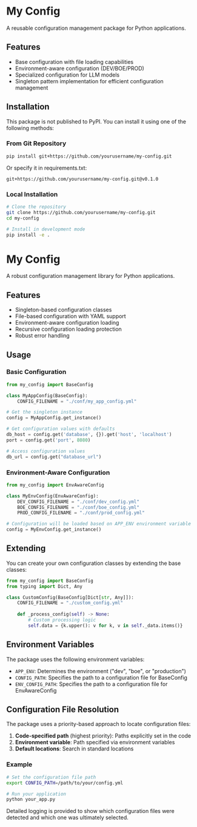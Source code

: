 # My Config

A reusable configuration management package for Python applications.

## Features

- Base configuration with file loading capabilities
- Environment-aware configuration (DEV/BOE/PROD)
- Specialized configuration for LLM models
- Singleton pattern implementation for efficient configuration management

## Installation

This package is not published to PyPI. You can install it using one of the following methods:

### From Git Repository

```bash
pip install git+https://github.com/yourusername/my-config.git
```

Or specify it in requirements.txt:

```
git+https://github.com/yourusername/my-config.git@v0.1.0
```

### Local Installation

```bash
# Clone the repository
git clone https://github.com/yourusername/my-config.git
cd my-config

# Install in development mode
pip install -e .
```

# My Config

A robust configuration management library for Python applications.

## Features

- Singleton-based configuration classes
- File-based configuration with YAML support
- Environment-aware configuration loading
- Recursive configuration loading protection
- Robust error handling

## Usage

### Basic Configuration

```python
from my_config import BaseConfig

class MyAppConfig(BaseConfig):
    CONFIG_FILENAME = "./conf/my_app_config.yml"

# Get the singleton instance
config = MyAppConfig.get_instance()

# Get configuration values with defaults
db_host = config.get('database', {}).get('host', 'localhost')
port = config.get('port', 8080)

# Access configuration values
db_url = config.get("database_url")
```

### Environment-Aware Configuration

```python
from my_config import EnvAwareConfig

class MyEnvConfig(EnvAwareConfig):
    DEV_CONFIG_FILENAME = "./conf/dev_config.yml"
    BOE_CONFIG_FILENAME = "./conf/boe_config.yml"
    PROD_CONFIG_FILENAME = "./conf/prod_config.yml"

# Configuration will be loaded based on APP_ENV environment variable
config = MyEnvConfig.get_instance()
```

## Extending

You can create your own configuration classes by extending the base classes:

```python
from my_config import BaseConfig
from typing import Dict, Any

class CustomConfig(BaseConfig[Dict[str, Any]]):
    CONFIG_FILENAME = "./custom_config.yml"
    
    def _process_config(self) -> None:
        # Custom processing logic
        self.data = {k.upper(): v for k, v in self._data.items()}
```

## Environment Variables

The package uses the following environment variables:

- `APP_ENV`: Determines the environment ("dev", "boe", or "production")
- `CONFIG_PATH`: Specifies the path to a configuration file for BaseConfig
- `ENV_CONFIG_PATH`: Specifies the path to a configuration file for EnvAwareConfig

## Configuration File Resolution

The package uses a priority-based approach to locate configuration files:

1. **Code-specified path** (highest priority): Paths explicitly set in the code
2. **Environment variable**: Path specified via environment variables
3. **Default locations**: Search in standard locations

### Example

```bash
# Set the configuration file path
export CONFIG_PATH=/path/to/your/config.yml

# Run your application
python your_app.py
```

Detailed logging is provided to show which configuration files were detected and which one was ultimately selected.